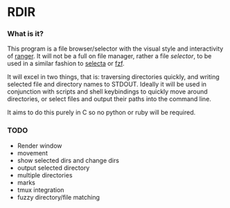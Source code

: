 # RDIR #

### What is it? ###

This program is a file browser/selector with the visual style and interactivity of [ranger](http://ranger.nongnu.org/). It will not be a full on file manager, rather a file _selector_, to be used in a similar fashion to [selecta](https://github.com/garybernhardt/selecta) or [fzf](https://github.com/junegunn/fzf). 


It will excel in two things, that is: traversing directories quickly, and writing selected file and directory names to STDOUT. Ideally it will be used in conjunction with scripts and shell keybindings to quickly move around directories, or select files and output their paths into the command line.

It aims to do this purely in C so no python or ruby will be required.

### TODO ###
* Render window
* movement
* show selected dirs and change dirs
* output selected directory
* multiple directories
* marks
* tmux integration
* fuzzy directory/file matching